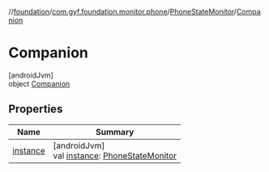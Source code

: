//[foundation](../../../../index.md)/[com.gyf.foundation.monitor.phone](../../index.md)/[PhoneStateMonitor](../index.md)/[Companion](index.md)

# Companion

[androidJvm]\
object [Companion](index.md)

## Properties

| Name | Summary |
|---|---|
| [instance](instance.md) | [androidJvm]<br>val [instance](instance.md): [PhoneStateMonitor](../index.md) |